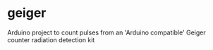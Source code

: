 geiger
======

Arduino project to count pulses from an 'Arduino compatible' Geiger counter radiation detection kit
